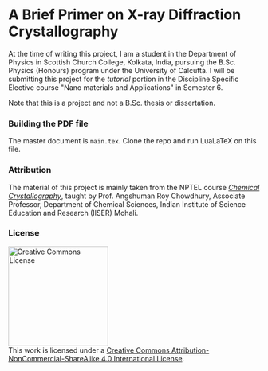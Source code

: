 # A Brief Primer on X-ray Diffraction Crystallography

At the time of writing this project, I am a student in the Department of Physics in Scottish Church College, Kolkata, India, pursuing the B.Sc. Physics (Honours) program under the University of Calcutta.
I will be submitting this project for the *tutorial* portion in the Discipline Specific Elective course "Nano materials and Applications" in Semester 6.

Note that this is a project and not a B.Sc. thesis or dissertation.

### Building the PDF file

The master document is `main.tex`. Clone the repo and run LuaLaTeX on this file.

### Attribution

The material of this project is mainly taken from the NPTEL course [*Chemical Crystallography*](https://nptel.ac.in/courses/104106093), taught by Prof. Angshuman Roy Chowdhury, Associate Professor, Department of Chemical Sciences, Indian Institute of Science Education and Research (IISER) Mohali.

### License

<a rel="license" href="http://creativecommons.org/licenses/by-nc-sa/4.0/"><img alt="Creative Commons License" width="200" src="https://mirrors.creativecommons.org/presskit/buttons/88x31/png/by-nc-sa.png" /></a><br />This work is licensed under a <a rel="license" href="http://creativecommons.org/licenses/by-nc-sa/4.0/">Creative Commons Attribution-NonCommercial-ShareAlike 4.0 International License</a>.
